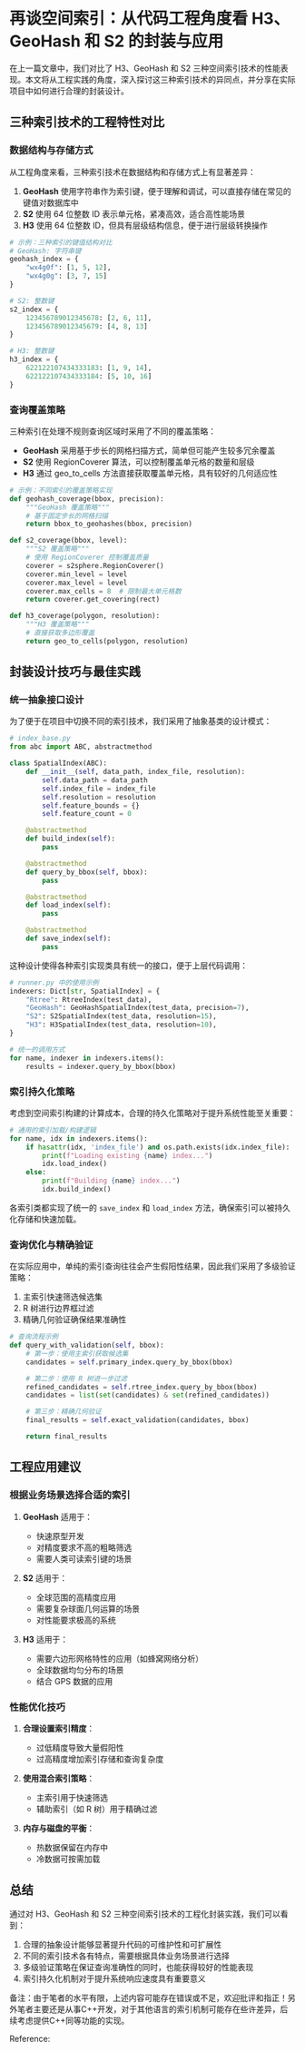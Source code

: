 # 再谈空间索引：从代码工程角度看 H3、GeoHash 和 S2 的封装与应用

在上一篇文章中，我们对比了 H3、GeoHash 和 S2 三种空间索引技术的性能表现。本文将从工程实践的角度，深入探讨这三种索引技术的异同点，并分享在实际项目中如何进行合理的封装设计。

## 三种索引技术的工程特性对比

### 数据结构与存储方式

从工程角度来看，三种索引技术在数据结构和存储方式上有显著差异：

1.  **GeoHash** 使用字符串作为索引键，便于理解和调试，可以直接存储在常见的键值对数据库中
1.  **S2** 使用 64 位整数 ID 表示单元格，紧凑高效，适合高性能场景
1.  **H3** 使用 64 位整数 ID，但具有层级结构信息，便于进行层级转换操作

```python
# 示例：三种索引的键值结构对比
# GeoHash: 字符串键
geohash_index = {
    "wx4g0f": [1, 5, 12],
    "wx4g0g": [3, 7, 15]
}

# S2: 整数键
s2_index = {
    123456789012345678: [2, 6, 11],
    123456789012345679: [4, 8, 13]
}

# H3: 整数键
h3_index = {
    622122107434333183: [1, 9, 14],
    622122107434333184: [5, 10, 16]
}
```

### 查询覆盖策略

三种索引在处理不规则查询区域时采用了不同的覆盖策略：

-   **GeoHash** 采用基于步长的网格扫描方式，简单但可能产生较多冗余覆盖
-   **S2** 使用 RegionCoverer 算法，可以控制覆盖单元格的数量和层级
-   **H3** 通过 geo_to_cells 方法直接获取覆盖单元格，具有较好的几何适应性

```python
# 示例：不同索引的覆盖策略实现
def geohash_coverage(bbox, precision):
    """GeoHash 覆盖策略"""
    # 基于固定步长的网格扫描
    return bbox_to_geohashes(bbox, precision)

def s2_coverage(bbox, level):
    """S2 覆盖策略"""
    # 使用 RegionCoverer 控制覆盖质量
    coverer = s2sphere.RegionCoverer()
    coverer.min_level = level
    coverer.max_level = level
    coverer.max_cells = 8  # 限制最大单元格数
    return coverer.get_covering(rect)

def h3_coverage(polygon, resolution):
    """H3 覆盖策略"""
    # 直接获取多边形覆盖
    return geo_to_cells(polygon, resolution)
```

## 封装设计技巧与最佳实践

### 统一抽象接口设计

为了便于在项目中切换不同的索引技术，我们采用了抽象基类的设计模式：

```python
# index_base.py
from abc import ABC, abstractmethod

class SpatialIndex(ABC):
    def __init__(self, data_path, index_file, resolution):
        self.data_path = data_path
        self.index_file = index_file
        self.resolution = resolution
        self.feature_bounds = {}
        self.feature_count = 0

    @abstractmethod
    def build_index(self):
        pass

    @abstractmethod
    def query_by_bbox(self, bbox):
        pass

    @abstractmethod
    def load_index(self):
        pass

    @abstractmethod
    def save_index(self):
        pass
```

这种设计使得各种索引实现类具有统一的接口，便于上层代码调用：

```python
# runner.py 中的使用示例
indexers: Dict[str, SpatialIndex] = {
    "Rtree": RtreeIndex(test_data),
    "GeoHash": GeoHashSpatialIndex(test_data, precision=7),
    "S2": S2SpatialIndex(test_data, resolution=15),
    "H3": H3SpatialIndex(test_data, resolution=10),
}

# 统一的调用方式
for name, indexer in indexers.items():
    results = indexer.query_by_bbox(bbox)
```

### 索引持久化策略

考虑到空间索引构建的计算成本，合理的持久化策略对于提升系统性能至关重要：

```python
# 通用的索引加载/构建逻辑
for name, idx in indexers.items():
    if hasattr(idx, 'index_file') and os.path.exists(idx.index_file):
        print(f"Loading existing {name} index...")
        idx.load_index()
    else:
        print(f"Building {name} index...")
        idx.build_index()
```

各索引类都实现了统一的 `save_index` 和 `load_index` 方法，确保索引可以被持久化存储和快速加载。

### 查询优化与精确验证

在实际应用中，单纯的索引查询往往会产生假阳性结果，因此我们采用了多级验证策略：

1.  主索引快速筛选候选集
1.  R 树进行边界框过滤
1.  精确几何验证确保结果准确性

```python
# 查询流程示例
def query_with_validation(self, bbox):
    # 第一步：使用主索引获取候选集
    candidates = self.primary_index.query_by_bbox(bbox)

    # 第二步：使用 R 树进一步过滤
    refined_candidates = self.rtree_index.query_by_bbox(bbox)
    candidates = list(set(candidates) & set(refined_candidates))

    # 第三步：精确几何验证
    final_results = self.exact_validation(candidates, bbox)

    return final_results
```

## 工程应用建议

### 根据业务场景选择合适的索引

1.  **GeoHash** 适用于：

    -   快速原型开发
    -   对精度要求不高的粗略筛选
    -   需要人类可读索引键的场景

1.  **S2** 适用于：

    -   全球范围的高精度应用
    -   需要复杂球面几何运算的场景
    -   对性能要求极高的系统

1.  **H3** 适用于：

    -   需要六边形网格特性的应用（如蜂窝网络分析）
    -   全球数据均匀分布的场景
    -   结合 GPS 数据的应用

### 性能优化技巧

1.  **合理设置索引精度**：

    -   过低精度导致大量假阳性
    -   过高精度增加索引存储和查询复杂度

1.  **使用混合索引策略**：

    -   主索引用于快速筛选
    -   辅助索引（如 R 树）用于精确过滤

1.  **内存与磁盘的平衡**：

    -   热数据保留在内存中
    -   冷数据可按需加载

## 总结

通过对 H3、GeoHash 和 S2 三种空间索引技术的工程化封装实践，我们可以看到：

1.  合理的抽象设计能够显著提升代码的可维护性和可扩展性
1.  不同的索引技术各有特点，需要根据具体业务场景进行选择
1.  多级验证策略在保证查询准确性的同时，也能获得较好的性能表现
1.  索引持久化机制对于提升系统响应速度具有重要意义

备注：由于笔者的水平有限，上述内容可能存在错误或不足，欢迎批评和指正！另外笔者主要还是从事C++开发，对于其他语言的索引机制可能存在些许差异，后续考虑提供C++同等功能的实现。



Reference:


